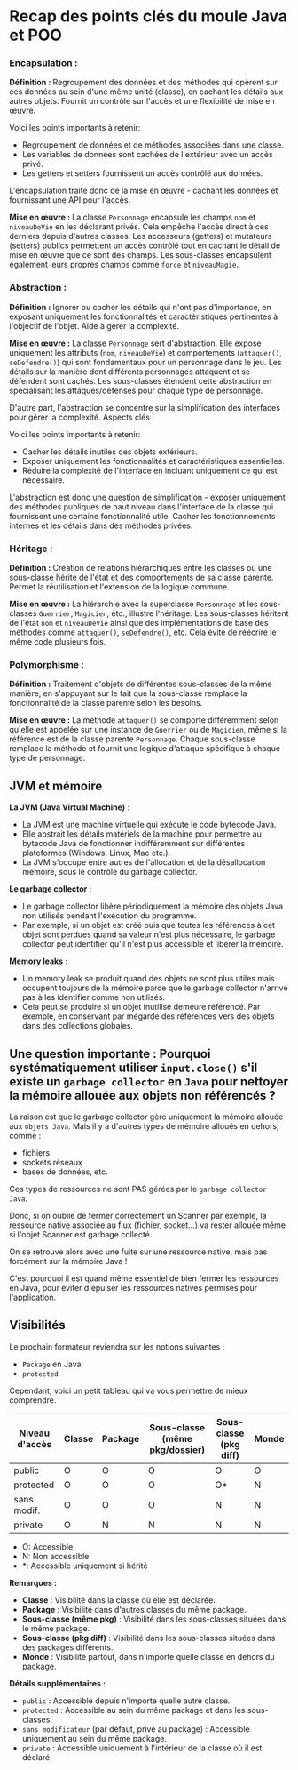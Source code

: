 # Recap des points clés du moule Java et POO

### Encapsulation :

**Définition :** Regroupement des données et des méthodes qui opèrent sur ces données au sein d'une même unité (classe), en cachant les détails aux autres objets. Fournit un contrôle sur l'accès et une flexibilité de mise en œuvre.

Voici les points importants à retenir:
- Regroupement de données et de méthodes associées dans une classe.
- Les variables de données sont cachées de l'extérieur avec un accès privé.
- Les getters et setters fournissent un accès contrôlé aux données.

L'encapsulation traite donc de la mise en œuvre - cachant les données et fournissant une API pour l'accès.

**Mise en œuvre :** La classe `Personnage` encapsule les champs `nom` et `niveauDeVie` en les déclarant privés. Cela empêche l'accès direct à ces derniers depuis d'autres classes. Les accesseurs (getters) et mutateurs (setters) publics permettent un accès contrôlé tout en cachant le détail de mise en œuvre que ce sont des champs. Les sous-classes encapsulent également leurs propres champs comme `force` et `niveauMagie`.

### Abstraction :

**Définition :** Ignorer ou cacher les détails qui n'ont pas d'importance, en exposant uniquement les fonctionnalités et caractéristiques pertinentes à l'objectif de l'objet. Aide à gérer la complexité.

**Mise en œuvre :** La classe `Personnage` sert d'abstraction. Elle expose uniquement les attributs (`nom`, `niveauDeVie`) et comportements (`attaquer()`, `seDefendre()`) qui sont fondamentaux pour un personnage dans le jeu. Les détails sur la manière dont différents personnages attaquent et se défendent sont cachés. Les sous-classes étendent cette abstraction en spécialisant les attaques/défenses pour chaque type de personnage.

D'autre part, l'abstraction se concentre sur la simplification des interfaces pour gérer la complexité. Aspects clés :

Voici les points importants à retenir:
- Cacher les détails inutiles des objets extérieurs.
- Exposer uniquement les fonctionnalités et caractéristiques essentielles.
- Réduire la complexité de l'interface en incluant uniquement ce qui est nécessaire.

L'abstraction est donc une question de simplification - exposer uniquement des méthodes publiques de haut niveau dans l'interface de la classe qui fournissent une certaine fonctionnalité utile. Cacher les fonctionnements internes et les détails dans des méthodes privées.

### Héritage :

**Définition :** Création de relations hiérarchiques entre les classes où une sous-classe hérite de l'état et des comportements de sa classe parente. Permet la réutilisation et l'extension de la logique commune.

**Mise en œuvre :** La hiérarchie avec la superclasse `Personnage` et les sous-classes `Guerrier`, `Magicien`, etc., illustre l'héritage. Les sous-classes héritent de l'état `nom` et `niveauDeVie` ainsi que des implémentations de base des méthodes comme `attaquer()`, `seDefendre()`, etc. Cela évite de réécrire le même code plusieurs fois.

### Polymorphisme :

**Définition :** Traitement d'objets de différentes sous-classes de la même manière, en s'appuyant sur le fait que la sous-classe remplace la fonctionnalité de la classe parente selon les besoins.

**Mise en œuvre :** La méthode `attaquer()` se comporte différemment selon qu'elle est appelée sur une instance de `Guerrier` ou de `Magicien`, même si la référence est de la classe parente `Personnage`. Chaque sous-classe remplace la méthode et fournit une logique d'attaque spécifique à chaque type de personnage.




## JVM et mémoire

**La JVM (Java Virtual Machine)** :
- La JVM est une machine virtuelle qui exécute le code bytecode Java.
- Elle abstrait les détails matériels de la machine pour permettre au bytecode Java de fonctionner indifféremment sur différentes plateformes (Windows, Linux, Mac etc.).
- La JVM s'occupe entre autres de l'allocation et de la désallocation mémoire, sous le contrôle du garbage collector.

**Le garbage collector** :
- Le garbage collector libère périodiquement la mémoire des objets Java non utilisés pendant l'exécution du programme.
- Par exemple, si un objet est créé puis que toutes les références à cet objet sont perdues quand sa valeur n'est plus nécessaire, le garbage collector peut identifier qu'il n'est plus accessible et libérer la mémoire.

**Memory leaks** :
- Un memory leak se produit quand des objets ne sont plus utiles mais occupent toujours de la mémoire parce que le garbage collector n'arrive pas à les identifier comme non utilisés.
- Cela peut se produire si un objet inutilisé demeure référencé. Par exemple, en conservant par mégarde des références vers des objets dans des collections globales.



## Une question importante : Pourquoi systématiquement utiliser `input.close()` s'il existe un `garbage collector` en `Java` pour nettoyer la mémoire allouée aux objets non référencés ?

La raison est que le garbage collector gère uniquement la mémoire allouée aux `objets Java`. Mais il y a d'autres types de mémoire alloués en dehors, comme :

- fichiers
- sockets réseaux
- bases de données, etc.


Ces types de ressources ne sont PAS gérées par le `garbage collector Java`.

Donc, si on oublie de fermer correctement un Scanner par exemple, la ressource native associée au flux (fichier, socket...) va rester allouée même si l'objet Scanner est garbage collecté.

On se retrouve alors avec une fuite sur une ressource native, mais pas forcément sur la mémoire Java !

C'est pourquoi il est quand même essentiel de bien fermer les ressources en Java, pour éviter d'épuiser les ressources natives permises pour l'application.



## Visibilités

Le prochain formateur reviendra sur les notions suivantes :
- `Package` en Java
- `protected`

Cependant, voici un petit tableau qui va vous permettre de mieux comprendre.

| Niveau d'accès | Classe | Package | Sous-classe (même pkg/dossier) | Sous-classe (pkg diff) | Monde |
|----------------|--------|---------|--------------------------------|------------------------|-------|
| public         | O      | O       | O                              | O                      | O     |
| protected      | O      | O       | O                              | O*                     | N     |
| sans modif.    | O      | O       | O                              | N                      | N     |
| private        | O      | N       | N                              | N                      | N     |

- O: Accessible
- N: Non accessible
- *: Accessible uniquement si hérité

**Remarques :**
- **Classe** : Visibilité dans la classe où elle est déclarée.
- **Package** : Visibilité dans d'autres classes du même package.
- **Sous-classe (même pkg)** : Visibilité dans les sous-classes situées dans le même package.
- **Sous-classe (pkg diff)** : Visibilité dans les sous-classes situées dans des packages différents.
- **Monde** : Visibilité partout, dans n'importe quelle classe en dehors du package.

**Détails supplémentaires :**
- `public` : Accessible depuis n'importe quelle autre classe.
- `protected` : Accessible au sein du même package et dans les sous-classes.
- `sans modificateur` (par défaut, privé au package) : Accessible uniquement au sein du même package.
- `private` : Accessible uniquement à l'intérieur de la classe où il est déclaré.

